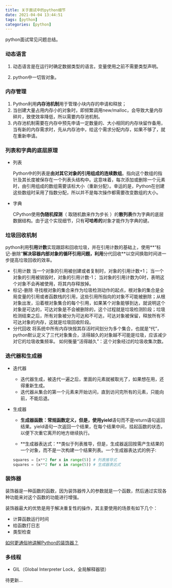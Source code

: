 ```yaml
---
title: 关于面试中的python细节
date: 2021-04-04 13:44:51
tags: [python]
categories: [python]
---
```


python面试常见问题总结。

<!--more-->



###  动态语言

1. 动态语言是在运行时确定数据类型的语言。变量使用之前不需要类型声明。

2. python中一切皆对象。

###  内存管理

1. Python利用**内存池机制**用于管理小块内存的申请和释放；
2. 当创建大量占用内存小的对象时，即频繁调用new/malloc，会导致大量内存碎片，致使效率降低，所以需要内存池机制。
3. 内存池机制需要在内存中预先申请一定数量的、大小相同的内存块留作备用，当有新的内存需求时，先从内存池中，给这个需求分配内存，如果不够了，就在重新申请。

###  列表和字典的底层原理

- 列表

  Python中的列表是**由对其它对象的引用组成的连续数组**。指向这个数组的指针及其长度被保存在一个列表头结构中。这意味着，每次添加或删除一个元素时，由引用组成的数组需要该标大小（重新分配）。幸运的是，Python在创建这些数组时采用了指数分配，所以并不是每次操作都需要改变数组的大小。

- 字典

   CPython使用**伪随机探测**（ 取随机数来作为步长 ）的**散列表**作为字典的底层数据结构。由于这个实现细节，只有**可哈希的**对象才能作为字典的键。 

###  垃圾回收机制

 python利用**引用计数**实现跟踪和回收垃圾，并在引用计数的基础上，使用**“标记-删除”**解决容器内部对象的循环引用问题，利用**分代回收**以空间换取时间进一步提高垃圾回收的效率。 

- 引用计数
  当一个对象的引用被创建或者复制时，对象的引用计数+1；
  当一个对象的引用被销毁时，对象的引用计数-1；
  当对象的引用计数为0时，表明这个对象不会再被使用，将其内存释放掉。
- 标记-删除
  寻找根对象的集合来作为垃圾检测动作的起点，根对象的集合是全局变量的引用或者函数栈的引用，这些引用所指向的对象不可能被删除；从根对象出发，沿着根对象集合的每个引用，如果某个对象能够到达，就说明这个对象是可达的，可达对象是不会被删除的，这个过程就是垃圾检测阶段；垃圾检测结束之后，所有对象被分为可达和不可达，可达对象被保留，释放所有不可达对象的内存，这就是垃圾回收阶段。
- 分代回收
  将系统中所有内存快按其存活时间划分为多个集合，也就是“代”，python默认定义了三代对象集合，活得越久的对象越不可能是垃圾，应该减少对它的垃圾收集频率。
  如何衡量“活得越久”：这个对象经过的垃圾收集次数。


###  迭代器和生成器

- 迭代器

  - 迭代器生成，被迭代一遍之后，里面的元素就被取光了，如果想在用，还得重新生成。
  -  迭代器从集合的第一个元素来开始访问，直到访问完所有的元素，只能向前，不能后退。

- 生成器

  -  **生成器函数：**常规函数定义，但是，使用**yield**语句而不是return语句返回结果。yield语句一次返回一个结果，在每个结果中间，挂起函数的状态，以便下次重它离开的地方继续执行。

  -  **生成器表达式：**类似于列表推导，但是，生成器返回按需产生结果的一个对象，而不是一次构建一个结果列表。一个生成器表达式的例子: 

    ```python
    squares = [x**2 for x in range(5)] # 列表推导式
    squares = (x**2 for x in range(5)) # 生成器表达式
    ```

###  装饰器

 装饰器是一种函数的函数，因为装饰器传入的参数就是一个函数，然后通过实现各种功能来对这个函数的功能进行增强。

装饰器最大的优势是用于解决重复性的操作，其主要使用的场景有如下几个：

- 计算函数运行时间
- 给函数打日志
- 类型检查

[如何更通俗地讲解Python的装饰器？](https://www.zhihu.com/question/325817179/answer/798679602)

###  多线程

- GIL（Global Interpreter Lock，全局解释器锁） 

待更新...